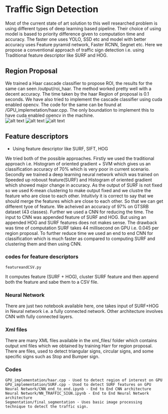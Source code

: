 # Traffic Sign Detection

Most of the current state of art solution to this well researched problem is using different types of deep learning based pipeline. Their choice of using model is based to priority difference given to computation time and accuracy. The faster one uses YOLO, SSD etc and model with better accuracy uses Feature pyramid network, Faster RCNN, Segnet etc. Here we propose a conventional approach of traffic sign detection i.e. using Traditional feature descriptor like SURF and HOG. 
 
## Region Proposal

We trained a Haar cascade classifier to propose ROI, the results for the same can seen /output/roi_haar. The method worked pretty well with a decent accuracy. The time taken by the haar Region of proposal is 0.1 seconds. We have also tried to implement the cascade classifier using cuda enabled opencv. The code for the same can be found at /GPU_implemetation/haar.cpp. The only boundation to implement this to have cuda enabled opencv in the machine.   
 ![alt text](https://github.com/harsh-99/Traffic-sign-detection/blob/new/Outputs/roi_haar/roiimg1.jpg)
 ![alt text](https://github.com/harsh-99/Traffic-sign-detection/blob/new/Outputs/roi_haar/roiimg4.jpg)
 ![alt text](https://github.com/harsh-99/Traffic-sign-detection/blob/new/Outputs/roi_haar/roiimg3.jpg)

## Feature descriptors

- Using feature descriptor like SURF, SIFT, HOG

We tried both of the possible approaches. Firstly we used the traditional approach i.e. Histogram of oriented gradient + SVM which gives us an classification accuracy of 70% which is very poor in current scenario. Secondly we trained a deep learning neural network which was trained on Speeded up roboust feature(SURF) and Histogram of oriented gradient which showed major change in accuracy. As the output of SURF is not fixed so we used K-mean clustering to make output fixed and we clustre the feature who are close to each other. Intuitivly it is correct to say that we should merge the features which are close to each other. So that we can get different tyoe of feature. We acheived an accuracy of 97% on GTSRB dataset (43 classes). Further we used a CNN for reducing the time. The input to CNN was appended feature of SURF and HOG. But using an appended HOG and SURF features does not makes sense. The drawback was time of computation SURF takes 44 millisecond on GPU i.e. 0.045 per region proposal. To further reduce time we used an end to end CNN for classification which is much faster as compared to computing SURF and clustering them and then using CNN.   

### codes for feature descriptors 
```
featureandCSV.py 
```
It computes feature (SURF + HOG), cluster SURF feature and then append both the feature and sabe them to a CSV file. 

### Neural Network

There are just two notebook available here, one takes input of SURF+HOG in Neural network i.e. a fully connected network. Other architecture involves CNN with fully connected layers. 


### Xml files

There are many XML files available in the xml_files/ folder which contains output xml files which we obtained by training Harr for region proposal. There are files, used to detect triangular signs, circular signs, and some specific signs such as Stop and Bumper sign.  

### Codes

```
GPU_implementation/haar.cpp - Used to detect region of interest on GPU
GPU_implementation/SURF.cpp - Used to detect SURF features on GPU
Neural Network/CNN_end_to_end.ipynb - End to End CNN architecture
Neural Network/NN_TRAFFIC_SIGN.ipynb - End to End Neural Network architecture
Segmentation/final_segmentation - Uses basic image processing technique to detect the traffic sign.
```
